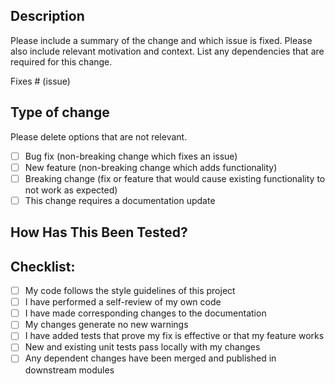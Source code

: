 ## Description

Please include a summary of the change and which issue is fixed. Please also include relevant motivation and context. List any dependencies that are required for this change.

Fixes # (issue)

## Type of change

Please delete options that are not relevant.

- [ ] Bug fix (non-breaking change which fixes an issue)
- [ ] New feature (non-breaking change which adds functionality)
- [ ] Breaking change (fix or feature that would cause existing functionality to not work as expected)
- [ ] This change requires a documentation update

## How Has This Been Tested?

<!--
**Unit Tests:**
- Add a unit test for the `calculateAmount` method to ensure invalid inputs are handled correctly.
  - Test A: Pass an invalid number (e.g., "abc") and verify that an error message is returned.
  - Test B: Pass a negative number and verify that the appropriate error message is returned.

**Integration Tests:**
- Perform an integration test for the new PDF export feature.
  - Test C: Verify that the PDF file is generated correctly and contains the calculated values and the date.

**Manual Tests:**
- Manually test the application by entering various valid and invalid numbers and verifying the results.
- Manually export the results as a PDF and check the contents of the generated PDF files.
-->

## Checklist:

- [ ] My code follows the style guidelines of this project
- [ ] I have performed a self-review of my own code
- [ ] I have made corresponding changes to the documentation
- [ ] My changes generate no new warnings
- [ ] I have added tests that prove my fix is effective or that my feature works
- [ ] New and existing unit tests pass locally with my changes
- [ ] Any dependent changes have been merged and published in downstream modules
